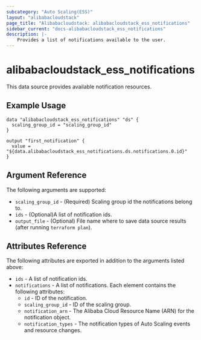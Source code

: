 ```yaml
---
subcategory: "Auto Scaling(ESS)"
layout: "alibabacloudstack"
page_title: "Alibabacloudstack: alibabacloudstack_ess_notifications"
sidebar_current: "docs-alibabacloudstack_ess_notifications"
description: |-
    Provides a list of notifications available to the user.
---
```


# alibabacloudstack_ess_notifications

This data source provides available notification resources. 


## Example Usage

```
data "alibabacloudstack_ess_notifications" "ds" {
  scaling_group_id = "scaling_group_id"
}

output "first_notification" {
  value = "${data.alibabacloudstack_ess_notifications.ds.notifications.0.id}"
}
```

## Argument Reference

The following arguments are supported:

* `scaling_group_id` - (Required) Scaling group id the notifications belong to.
* `ids` - (Optional)A list of notification ids.
* `output_file` - (Optional) File name where to save data source results (after running `terraform plan`).

## Attributes Reference

The following attributes are exported in addition to the arguments listed above:

* `ids` - A list of notification ids.
* `notifications` - A list of notifications. Each element contains the following attributes:
  * `id` - ID of the notification.
  * `scaling_group_id` - ID of the scaling group.
  * `notification_arn` - The Alibaba Cloud Resource Name (ARN) for the notification object. 
  * `notification_types` - The notification types of Auto Scaling events and resource changes.
